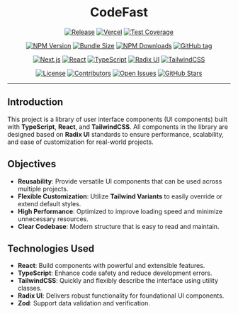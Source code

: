 <h1 align="center">CodeFast</h1>

<!-- Build & Deploy -->
<p align="center">
  <a href="https://github.com/codefastlabs/codefast/actions/workflows/release.yml"><img src="https://github.com/codefastlabs/codefast/actions/workflows/release.yml/badge.svg?branch=main" alt="Release"></a>
  <a href="https://github.com/codefastlabs/codefast/actions/workflows/vercel-deploy.yml"><img src="https://github.com/codefastlabs/codefast/actions/workflows/vercel-deploy.yml/badge.svg" alt="Vercel"></a>
  <a href="https://codecov.io/gh/codefastlabs/codefast"><img src="https://img.shields.io/codecov/c/github/codefastlabs/codefast" alt="Test Coverage"></a>
</p>

<!-- Package -->
<p align="center">
  <a href="https://www.npmjs.com/package/@codefast/ui"><img src="https://img.shields.io/npm/v/@codefast/ui" alt="NPM Version"></a>
  <a href="https://bundlephobia.com/package/@codefast/ui"><img src="https://img.shields.io/bundlephobia/minzip/@codefast/ui" alt="Bundle Size"></a>
  <a href="https://www.npmjs.com/package/@codefast/ui"><img src="https://img.shields.io/npm/dm/@codefast/ui" alt="NPM Downloads"></a>
  <a href="https://github.com/codefastlabs/codefast/tags"><img src="https://img.shields.io/github/v/tag/codefastlabs/codefast" alt="GitHub tag"></a>
</p>

<!-- Tech Stack -->
<p align="center">
  <a href="https://nextjs.org/"><img src="https://img.shields.io/badge/Next.js-15.2.4-black?logo=next.js&logoColor=white" alt="Next.js"></a>
  <a href="https://react.dev/"><img src="https://img.shields.io/badge/React-19-blue" alt="React"></a>
  <a href="https://www.typescriptlang.org/"><img src="https://img.shields.io/badge/TypeScript-5.8.2-blue" alt="TypeScript"></a>
  <a href="https://www.radix-ui.com/"><img src="https://img.shields.io/badge/Radix_UI-1.1.6-blue" alt="Radix UI"></a>
  <a href="https://tailwindcss.com"><img src="https://img.shields.io/badge/Tailwind_CSS-4.0.16-38B2AC?logo=tailwind-css&logoColor=white" alt="TailwindCSS"></a>
</p>

<!-- Community -->
<p align="center">
  <a href="https://github.com/codefastlabs/codefast/blob/main/LICENSE"><img src="https://img.shields.io/github/license/codefastlabs/codefast" alt="License"></a>
  <a href="https://github.com/codefastlabs/codefast/graphs/contributors"><img src="https://img.shields.io/github/contributors/codefastlabs/codefast" alt="Contributors"></a>
  <a href="https://github.com/codefastlabs/codefast/issues"><img src="https://img.shields.io/github/issues-raw/codefastlabs/codefast" alt="Open Issues"></a>
  <a href="https://github.com/codefastlabs/codefast/stargazers"><img src="https://img.shields.io/github/stars/codefastlabs/codefast" alt="GitHub Stars"></a>
</p>

---

## Introduction

This project is a library of user interface components (UI components) built with **TypeScript**,
**React**, and **TailwindCSS**.
All components in the library are designed based on **Radix UI** standards to ensure performance,
scalability, and ease of customization for real-world projects.

## Objectives

- **Reusability**: Provide versatile UI components that can be used across multiple projects.
- **Flexible Customization**: Utilize **Tailwind Variants** to easily override or extend default styles.
- **High Performance**: Optimized to improve loading speed and minimize unnecessary resources.
- **Clear Codebase**: Modern structure that is easy to read and maintain.

## Technologies Used

- **React**: Build components with powerful and extensible features.
- **TypeScript**: Enhance code safety and reduce development errors.
- **TailwindCSS**: Quickly and flexibly describe the interface using utility classes.
- **Radix UI**: Delivers robust functionality for foundational UI components.
- **Zod**: Support data validation and verification.
